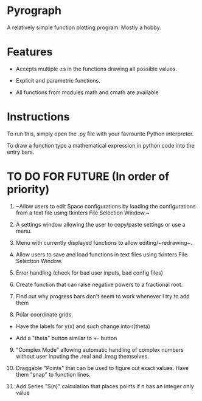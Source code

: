 # Pyrograph
A relatively simple function plotting program. Mostly a hobby.

# Features
* Accepts multiple ±s in the functions drawing all possible values.
  
* Explicit and parametric functions.
  
* All functions from modules math and cmath are available
  
# Instructions
To run this, simply open the .py file with your favrourite Python interpreter.

To draw a function type a mathematical expression in python code into the entry bars.

# TO DO FOR FUTURE (In order of priority)
1. ~Allow users to edit Space configurations by loading the configurations from a text file using tkinters File Selection Window.~
  
2. A settings window allowing the user to copy/paste settings or use a menu.   

3. Menu with currently displayed functions to allow editing/~redrawing~.

4. Allow users to save and load functions in text files using tkinters File Selection Window.
   
5. Error handling (check for bad user inputs, bad config files)

6. Create function that can raise negative powers to a fractional root.
  
7. Find out why progress bars don't seem to work whenever I try to add them
  
8. Polar coordinate grids.
  
  *  Have the labels for y(x) and such change into r(theta)
    
  *  Add a "theta" button similar to +- button
    
9. "Complex Mode" allowing automatic handling of complex numbers without user inputing the .real and .imag themselves.

10. Draggable "Points" that can be used to figure out exact values. Have them "snap" to function lines.

11. Add Series "S(n)" calculation that places points if n has an integer only value
